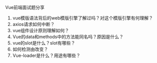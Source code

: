 Vue前端面试题分享
1. vue模版语法背后的web模版引擎了解过吗？对这个模版引擎有何理解？
2. axios请求如何中断？
3. vue组件设计原则理解如何？
4. Vue的data和methods中的方法能同名吗？原因是什么？
5. vue的slot是什么？slot有哪些？
6. 如何检测由改变？
7. Vue-loader是什么？用途有哪些？